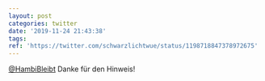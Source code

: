 ```yaml
---
layout: post
categories: twitter
date: '2019-11-24 21:43:38'
tags: 
ref: 'https://twitter.com/schwarzlichtwue/status/1198718847378972675'
---
```

[@HambiBleibt](https://twitter.com/HambiBleibt) Danke für den Hinweis!